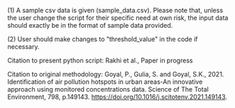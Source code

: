 


(1) A sample csv data is given (sample_data.csv). Please note that, unless the user change the script for their specific need at own risk,  the input data should exactly be in the format of sample data provided.

(2) User should make changes to "threshold_value" in the code if necessary.






Citation to present python script:
Rakhi et al., Paper in progress

Citation to original methodology:
Goyal, P., Gulia, S. and Goyal, S.K., 2021. Identification of air pollution hotspots in urban areas-An innovative approach using monitored concentrations data. Science of The Total Environment, 798, p.149143. https://doi.org/10.1016/j.scitotenv.2021.149143.
